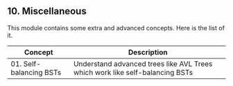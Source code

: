 ## 10. Miscellaneous 

This module contains some extra and advanced concepts. Here is the list of it. 

| Concept | Description |
| -- | -- | 
| 01. Self-balancing BSTs | Understand advanced trees like AVL Trees which work like self-balancing BSTs |